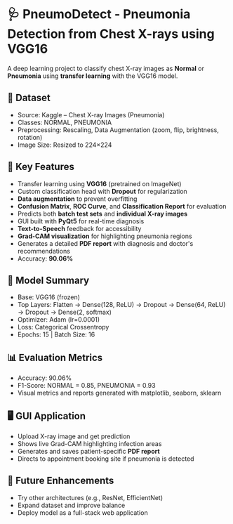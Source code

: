 
# 🩺 PneumoDetect - Pneumonia Detection from Chest X-rays using VGG16

A deep learning project to classify chest X-ray images as **Normal** or **Pneumonia** using **transfer learning** with the VGG16 model.

## 📁 Dataset
- Source: Kaggle – Chest X-ray Images (Pneumonia)
- Classes: NORMAL, PNEUMONIA
- Preprocessing: Rescaling, Data Augmentation (zoom, flip, brightness, rotation)
- Image Size: Resized to 224×224

## 🌟 Key Features
- Transfer learning using **VGG16** (pretrained on ImageNet)
- Custom classification head with **Dropout** for regularization
- **Data augmentation** to prevent overfitting
- **Confusion Matrix**, **ROC Curve**, and **Classification Report** for evaluation
- Predicts both **batch test sets** and **individual X-ray images**
- GUI built with **PyQt5** for real-time diagnosis
- **Text-to-Speech** feedback for accessibility
- **Grad-CAM visualization** for highlighting pneumonia regions
- Generates a detailed **PDF report** with diagnosis and doctor's recommendations
- Accuracy: **90.06%**

## 🧠 Model Summary
- Base: VGG16 (frozen)
- Top Layers: Flatten → Dense(128, ReLU) → Dropout → Dense(64, ReLU) → Dropout → Dense(2, softmax)
- Optimizer: Adam (lr=0.0001)
- Loss: Categorical Crossentropy
- Epochs: 15 | Batch Size: 16

## 📊 Evaluation Metrics
- Accuracy: 90.06%
- F1-Score: NORMAL = 0.85, PNEUMONIA = 0.93
- Visual metrics and reports generated with matplotlib, seaborn, sklearn

## 🖥 GUI Application
- Upload X-ray image and get prediction
- Shows live Grad-CAM highlighting infection areas
- Generates and saves patient-specific **PDF report**
- Directs to appointment booking site if pneumonia is detected

## 🔮 Future Enhancements
- Try other architectures (e.g., ResNet, EfficientNet)
- Expand dataset and improve balance
- Deploy model as a full-stack web application

